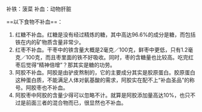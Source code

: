 补铁：菠菜
补血：动物肝脏

==以下食物不补血==：

1. 红糖不补血。红糖是没有经过精炼的糖，其中高达96.6%的成分是糖，而包括铁在内的矿物质含量非常少。
2. 红枣不补血。干枣中的铁含量大概是2毫克／100克，鲜枣中更低，只有1.2毫克／100克，而且枣里面的铁不好吸收。同时，枣的含糖量也比较高。吃完红枣后觉得“精神倍增”？那其实是糖的功劳。
3. 阿胶不补血。阿胶是由驴皮熬制的，它的主要成分其实是胶原蛋白。胶原蛋白这种蛋白质，不能满足人体对氨基酸的需求，阿胶实在配不上“补血圣品”的称号。阿胶枣也不补血。
4. 阿胶枣中阿胶的含量少得可以忽略不计。就算是阿胶添加量高达10%，也只不过是前面三者的混合物而已，很显然也不补血。

